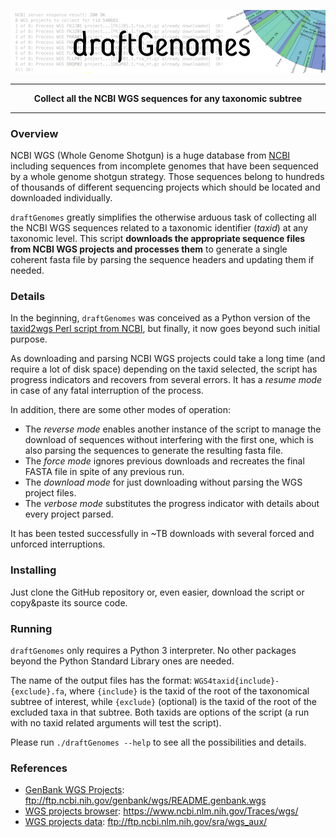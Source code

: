 <p align="center">
<img src="https://raw.githubusercontent.com/khyox/rcf-aux/master/dGheader.png" alt="draftGenomes" width="900px"/></p><hr>
<p align="center"><b>Collect all the NCBI WGS sequences for any taxonomic subtree</b>
</p> 

____
### Overview

NCBI WGS (Whole Genome Shotgun) is a huge database from [NCBI](https://www.ncbi.nlm.nih.gov/) including sequences from incomplete genomes that have been sequenced by a whole genome shotgun strategy. Those sequences belong to hundreds of thousands of different sequencing projects which should be located and downloaded individually. 

`draftGenomes` greatly simplifies the otherwise arduous task of collecting all the NCBI WGS sequences related to a taxonomic identifier (_taxid_) at any taxonomic level. This script **downloads the appropriate sequence files from NCBI WGS projects and processes them** to generate a single coherent fasta file by parsing the sequence headers and updating them if needed. 

### Details

In the beginning, `draftGenomes` was conceived as a Python version of the [taxid2wgs Perl script from NCBI](ftp://ftp.ncbi.nlm.nih.gov/blast/WGS_TOOLS/README_BLASTWGS.txt), but finally, it now goes beyond such initial purpose.

As downloading and parsing NCBI WGS projects could take a long time (and require a lot of disk space) depending on the taxid selected, the script has progress indicators and recovers from several errors. It has a _resume mode_ in case of any fatal interruption of the process. 

In addition, there are some other modes of operation:
   * The _reverse mode_ enables another instance of the script to manage the download of sequences without interfering with the first one, which is also parsing the sequences to generate the resulting fasta file.
   * The _force mode_ ignores previous downloads and recreates the final FASTA file in spite of any previous run.
   * The _download mode_ for just downloading without parsing the WGS project files.
   * The _verbose mode_ substitutes the progress indicator with details about every project parsed.

It has been tested successfully in ~TB downloads with several forced and unforced interruptions.

### Installing

Just clone the GitHub repository or, even easier, download the script or copy&paste its source code. 

### Running

`draftGenomes` only requires a Python 3 interpreter. No other packages beyond the Python Standard Library ones are needed.

The name of the output files has the format: `WGS4taxid{include}-{exclude}.fa`, where `{include}` is the taxid of the root of the taxonomical subtree of interest, while `{exclude}` (optional) is the taxid of the root of the excluded taxa in that subtree. Both taxids are options of the script (a run with no taxid related arguments will test the script). 

Please run `./draftGenomes --help` to see all the possibilities and details.

### References

* [GenBank WGS Projects](ftp://ftp.ncbi.nih.gov/genbank/wgs/README.genbank.wgs): ftp://ftp.ncbi.nih.gov/genbank/wgs/README.genbank.wgs
* [WGS projects browser](https://www.ncbi.nlm.nih.gov/Traces/wgs/): https://www.ncbi.nlm.nih.gov/Traces/wgs/
* [WGS projects data](ftp://ftp.ncbi.nlm.nih.gov/sra/wgs_aux/): ftp://ftp.ncbi.nlm.nih.gov/sra/wgs_aux/
